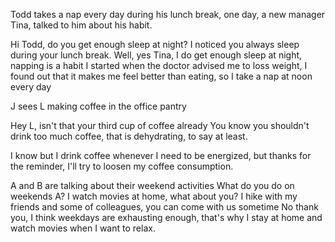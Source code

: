 Todd takes a nap every day during his lunch break, one day, a new manager Tina, talked to him about his habit.

Hi Todd, do you get enough sleep at night? I noticed you always sleep during your lunch break.
Well, yes Tina, I do get enough sleep at night, napping is a habit I started when the doctor advised me to loss weight, I found out that it makes me feel better than eating, so I take a nap at noon every day

J sees L making coffee in the office pantry

Hey L, isn't that your third cup of coffee already
You know you shouldn't drink too much coffee, that is dehydrating, to say at least.

I know but I drink coffee whenever I need to be energized, but thanks for the reminder, I'll try to loosen my coffee consumption.

A and B are talking about their weekend activities
What do you do on weekends A?
I watch movies at home, what about you?
I hike with my friends and some of colleagues, you can come with us sometime
No thank you, I think weekdays are exhausting enough, that's why I stay at home and watch movies when I want to relax.



